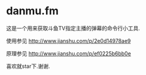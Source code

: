 # danmu.fm 

这是一个用来获取斗鱼TV指定主播的弹幕的命令行小工具.

使用参见
http://www.jianshu.com/p/2e0d14978ae9

原理参见
http://www.jianshu.com/p/ef0225b6bb0e

喜欢就star下.谢谢.
